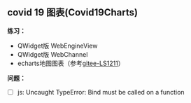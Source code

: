 ## covid 19 图表(Covid19Charts)
**练习：**
+ QWidget版 WebEngineView
+ QWidget版 WebChannel
+ echarts地图图表（参考[gitee-LS1211]("https://gitee.com/LS1211/map-echarts")）

**问题：**

- [ ] js: Uncaught TypeError: Bind must be called on a function
